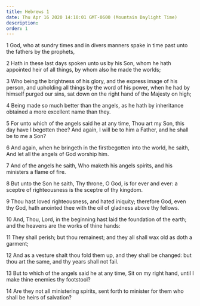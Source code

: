 ```yaml
---
title: Hebrews 1
date: Thu Apr 16 2020 14:10:01 GMT-0600 (Mountain Daylight Time)
description: 
order: 1
---
```


<p>
  1 God, who at sundry times and in divers manners spake in time past unto the
  fathers by the prophets,
</p>
<p>
  2 Hath in these last days spoken unto us by his Son, whom he hath appointed
  heir of all things, by whom also he made the worlds;
</p>
<p>
  3 Who being the brightness of his glory, and the express image of his person,
  and upholding all things by the word of his power, when he had by himself
  purged our sins, sat down on the right hand of the Majesty on high;
</p>
<p>
  4 Being made so much better than the angels, as he hath by inheritance
  obtained a more excellent name than they.
</p>
<p>
  5 For unto which of the angels said he at any time, Thou art my Son, this day
  have I begotten thee? And again, I will be to him a Father, and he shall be to
  me a Son?
</p>
<p>
  6 And again, when he bringeth in the firstbegotten into the world, he saith,
  And let all the angels of God worship him.
</p>
<p>
  7 And of the angels he saith, Who maketh his angels spirits, and his ministers
  a flame of fire.
</p>
<p>
  8 But unto the Son he saith, Thy throne, O God, is for ever and ever: a
  sceptre of righteousness is the sceptre of thy kingdom.
</p>
<p>
  9 Thou hast loved righteousness, and hated iniquity; therefore God, even thy
  God, hath anointed thee with the oil of gladness above thy fellows.
</p>
<p>
  10 And, Thou, Lord, in the beginning hast laid the foundation of the earth;
  and the heavens are the works of thine hands:
</p>
<p>
  11 They shall perish; but thou remainest; and they all shall wax old as doth a
  garment;
</p>
<p>
  12 And as a vesture shalt thou fold them up, and they shall be changed: but
  thou art the same, and thy years shall not fail.
</p>
<p>
  13 But to which of the angels said he at any time, Sit on my right hand, until
  I make thine enemies thy footstool?
</p>
<p>
  14 Are they not all ministering spirits, sent forth to minister for them who
  shall be heirs of salvation?
</p>
